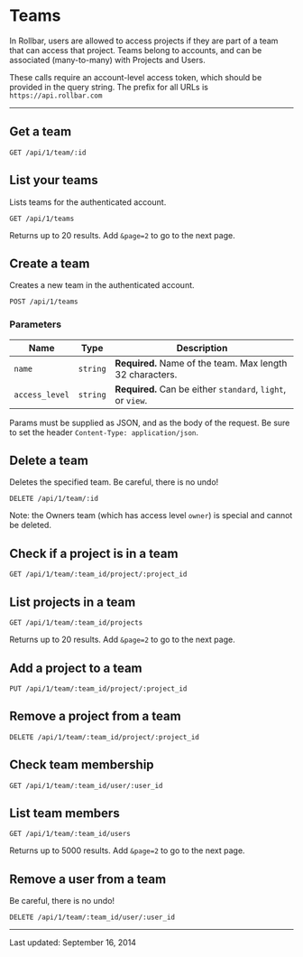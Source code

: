 # Teams

In Rollbar, users are allowed to access projects if they are part of a team that can access that project. Teams belong to accounts, and can be associated (many-to-many) with Projects and Users.

These calls require an account-level access token, which should be provided in the query string. The prefix for all URLs is `https://api.rollbar.com`


<!-- Sub:[TOC] -->

----

## Get a team

    GET /api/1/team/:id


## List your teams

Lists teams for the authenticated account.

    GET /api/1/teams

Returns up to 20 results. Add `&page=2` to go to the next page.


## Create a team

Creates a new team in the authenticated account.

    POST /api/1/teams

### Parameters

Name | Type | Description
-----|------|-------------
`name`|`string`|**Required.** Name of the team. Max length 32 characters.
`access_level`|`string`|**Required.** Can be either `standard`, `light`, or `view`.

Params must be supplied as JSON, and as the body of the request. Be sure to set the header `Content-Type: application/json`.


## Delete a team

Deletes the specified team. Be careful, there is no undo!

    DELETE /api/1/team/:id

Note: the Owners team (which has access level `owner`) is special and cannot be deleted.

## Check if a project is in a team

    GET /api/1/team/:team_id/project/:project_id


## List projects in a team

    GET /api/1/team/:team_id/projects

Returns up to 20 results. Add `&page=2` to go to the next page.


## Add a project to a team

    PUT /api/1/team/:team_id/project/:project_id


## Remove a project from a team

    DELETE /api/1/team/:team_id/project/:project_id


## Check team membership

    GET /api/1/team/:team_id/user/:user_id


## List team members

    GET /api/1/team/:team_id/users

Returns up to 5000 results. Add `&page=2` to go to the next page.


## Remove a user from a team

Be careful, there is no undo!

    DELETE /api/1/team/:team_id/user/:user_id

-----

Last updated: September 16, 2014

